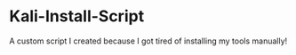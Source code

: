 # Kali-Install-Script
A custom script I created because I got tired of installing my tools manually!
